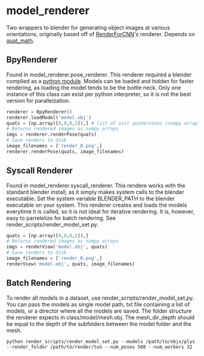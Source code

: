 # model_renderer
Two wrappers to blender for generating object images at various orientations, originally based off of [RenderForCNN](https://github.com/ShapeNet/RenderForCNN)'s renderer. Depends on [quat_math](https://github.com/r-pad/quat_math).

BpyRenderer
-----
Found in model_renderer.pose_renderer. This renderer required a blender complied as a [python module](https://gist.github.com/alexlee-gk/3790bf5916649082d9d6). Models can be loaded and hidden for faster rendering, as loading the model tends to be the bottle neck. Only one instance of this class can exist per python interpreter, so it is not the best version for paralleization. 

```python
renderer = BpyRenderer()
renderer.loadModel('model.obj')
quats = [np.array([0,0,0,1]),] # list of unit quaternions (numpy array or size 4)
# Returns rendered images as numpy arrays
imgs = renderer.renderPose(quats)
# Save renders to disk
image_filenames = ['render_0.png',]
renderer.renderPose(quats, image_filenames)
```

Syscall Renderer
-----
Found in model_renderer.syscall_renderer. This rendere works with the standard blender install, as it simply makes system calls to the blender executable. Set the system variable BLENDER_PATH to the blender executable on your system. This renderer creates and loads the models everytime it is called, so it is not ideal for iterative rendering. It is, however, easy to parrelelize for batch rendering. See render_scripts/render_model_set.py.

```python
quats = [np.array([0,0,0,1]),]
# Returns rendered images as numpy arrays
imgs = renderView('model.obj', quats)
# Save renders to disk
image_filenames = ['render_0.png',]
renderView('model.obj', quats, image_filenames)
```

Batch Rendering
-----
To render all models in a dataset, use render_scripts/render_model_set.py. You can pass the models as single model path, txt file containing a list of models, or a director where all the models are saved. The folder structure the renderer expects in class/model/mesh.obj. The mesh_dir_depth should be equal to the depth of the subfolders between the model folder and the mesh.

```
python render_scripts/render_model_set.py --models /path/to/objs/plys --render_folder /path/to/render/too --num_poses 500 --num_workers 32
```

